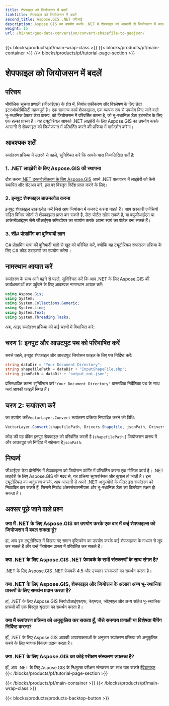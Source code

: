 ```yaml
---
title: शेपफाइल को जियोजसन में बदलें
linktitle: शेपफाइल को जियोजसन में बदलें
second_title: Aspose.GIS .NET एपीआई
description: Aspose.GIS का उपयोग करके .NET में शेपफाइल को आसानी से जियोजसन में बदलने का तरीका जानें। निर्बाध डेटा इंटरऑपरेबिलिटी के लिए हमारी चरण-दर-चरण मार्गदर्शिका का पालन करें।
weight: 15
url: /hi/net/geo-data-conversion/convert-shapefile-to-geojson/
---
```


{{< blocks/products/pf/main-wrap-class >}}
{{< blocks/products/pf/main-container >}}
{{< blocks/products/pf/tutorial-page-section >}}

# शेपफाइल को जियोजसन में बदलें

## परिचय
भौगोलिक सूचना प्रणाली (जीआईएस) के क्षेत्र में, निर्बाध एकीकरण और विश्लेषण के लिए डेटा इंटरऑपरेबिलिटी महत्वपूर्ण है। एक सामान्य कार्य शेपफाइल्स, एक व्यापक रूप से उपयोग किए जाने वाले भू-स्थानिक वेक्टर डेटा प्रारूप, को जियोजसन में परिवर्तित करना है, जो भू-स्थानिक डेटा इंटरचेंज के लिए एक हल्का प्रारूप है। यह ट्यूटोरियल आपको .NET लाइब्रेरी के लिए Aspose.GIS का उपयोग करके आसानी से शेपफाइल को जियोजसन में परिवर्तित करने की प्रक्रिया में मार्गदर्शन करेगा।
## आवश्यक शर्तें
रूपांतरण प्रक्रिया में उतरने से पहले, सुनिश्चित करें कि आपके पास निम्नलिखित शर्तें हैं:
### 1. .NET लाइब्रेरी के लिए Aspose.GIS की स्थापना
 दौरा करना[.NET दस्तावेज़ीकरण के लिए Aspose.GIS](https://reference.aspose.com/gis/net/) अपने .NET वातावरण में लाइब्रेरी को कैसे स्थापित और सेटअप करें, इस पर विस्तृत निर्देश प्राप्त करने के लिए।
### 2. इनपुट शेपफाइल डाउनलोड करना
इनपुट शेपफ़ाइल डाउनलोड करें जिसे आप जियोसन में कनवर्ट करना चाहते हैं। आप सरकारी एजेंसियों सहित विभिन्न स्रोतों से शेपफाइल्स प्राप्त कर सकते हैं, डेटा पोर्टल खोल सकते हैं, या क्यूजीआईएस या आर्कजीआईएस जैसे जीआईएस सॉफ्टवेयर का उपयोग करके अपना स्वयं का पोर्टल बना सकते हैं।
### 3. सी# प्रोग्रामिंग का बुनियादी ज्ञान
C# प्रोग्रामिंग भाषा की बुनियादी बातों से खुद को परिचित करें, क्योंकि यह ट्यूटोरियल रूपांतरण प्रक्रिया के लिए C# कोड उदाहरणों का उपयोग करेगा।

## नामस्थान आयात करें
रूपांतरण के साथ आगे बढ़ने से पहले, सुनिश्चित करें कि आप .NET के लिए Aspose.GIS की कार्यक्षमताओं तक पहुँचने के लिए आवश्यक नामस्थान आयात करें:
```csharp
using Aspose.Gis;
using System;
using System.Collections.Generic;
using System.Linq;
using System.Text;
using System.Threading.Tasks;
```

अब, आइए रूपांतरण प्रक्रिया को कई चरणों में विभाजित करें:
## चरण 1: इनपुट और आउटपुट पथ को परिभाषित करें
सबसे पहले, इनपुट शेपफाइल और आउटपुट जियोसन फ़ाइल के लिए पथ निर्दिष्ट करें:
```csharp
string dataDir = "Your Document Directory";
string shapefilePath = dataDir + "InputShapeFile.shp";
string jsonPath = dataDir + "output_out.json";
```
 प्रतिस्थापित करना सुनिश्चित करें`"Your Document Directory"` वास्तविक निर्देशिका पथ के साथ जहां आपकी फ़ाइलें स्थित हैं।
## चरण 2: रूपांतरण करें
 का उपयोग करें`VectorLayer.Convert` रूपांतरण प्रक्रिया निष्पादित करने की विधि:
```csharp
VectorLayer.Convert(shapefilePath, Drivers.Shapefile, jsonPath, Drivers.GeoJson);
```
कोड की यह पंक्ति इनपुट शेपफाइल को परिवर्तित करती है (`shapefilePath` ) जियोजसन प्रारूप में और आउटपुट को निर्दिष्ट में सहेजता है`jsonPath`.

## निष्कर्ष
जीआईएस डेटा प्रोसेसिंग में शेपफाइल्स को जियोसन फॉर्मेट में परिवर्तित करना एक मौलिक कार्य है। .NET लाइब्रेरी के लिए Aspose.GIS की मदद से, यह प्रक्रिया सुव्यवस्थित और कुशल हो जाती है। इस ट्यूटोरियल का अनुसरण करके, आप आसानी से अपने .NET अनुप्रयोगों के भीतर इस रूपांतरण को निष्पादित कर सकते हैं, जिससे निर्बाध अंतरसंचालनीयता और भू-स्थानिक डेटा का विश्लेषण सक्षम हो सकता है।
## अक्सर पूछे जाने वाले प्रश्न
### क्या मैं .NET के लिए Aspose.GIS का उपयोग करके एक बार में कई शेपफाइल्स को जियोजसन में बदल सकता हूं?
हां, आप इस ट्यूटोरियल में दिखाए गए समान दृष्टिकोण का उपयोग करके कई शेपफाइल्स के माध्यम से लूप कर सकते हैं और उन्हें जियोसन प्रारूप में परिवर्तित कर सकते हैं।
### क्या .NET के लिए Aspose.GIS .NET फ्रेमवर्क के सभी संस्करणों के साथ संगत है?
.NET के लिए Aspose.GIS .NET फ्रेमवर्क 4.5 और उच्चतर संस्करणों का समर्थन करता है।
### क्या .NET के लिए Aspose.GIS, शेपफाइल और जियोसन के अलावा अन्य भू-स्थानिक प्रारूपों के लिए समर्थन प्रदान करता है?
हां, .NET के लिए Aspose.GIS जियोटीआईएफएफ, केएमएल, जीएमएल और अन्य सहित भू-स्थानिक प्रारूपों की एक विस्तृत श्रृंखला का समर्थन करता है।
### क्या मैं रूपांतरण प्रक्रिया को अनुकूलित कर सकता हूँ, जैसे समन्वय प्रणाली या विशेषता मैपिंग निर्दिष्ट करना?
हाँ, .NET के लिए Aspose.GIS आपकी आवश्यकताओं के अनुसार रूपांतरण प्रक्रिया को अनुकूलित करने के लिए व्यापक विकल्प प्रदान करता है।
### क्या .NET के लिए Aspose.GIS का कोई परीक्षण संस्करण उपलब्ध है?
 हाँ, आप .NET के लिए Aspose.GIS के निःशुल्क परीक्षण संस्करण का लाभ उठा सकते हैं[वेबसाइट](https://releases.aspose.com/).
{{< /blocks/products/pf/tutorial-page-section >}}

{{< /blocks/products/pf/main-container >}}
{{< /blocks/products/pf/main-wrap-class >}}

{{< blocks/products/products-backtop-button >}}
